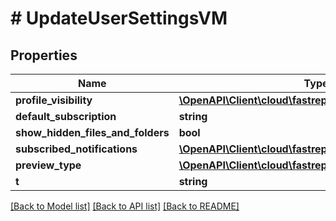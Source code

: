 # # UpdateUserSettingsVM

## Properties

Name | Type | Description | Notes
------------ | ------------- | ------------- | -------------
**profile_visibility** | [**\OpenAPI\Client\cloud\fastreport\model\ProfileVisibility**](ProfileVisibility.md) |  | [optional]
**default_subscription** | **string** |  | [optional]
**show_hidden_files_and_folders** | **bool** |  | [optional]
**subscribed_notifications** | [**\OpenAPI\Client\cloud\fastreport\model\AuditType[]**](AuditType.md) |  | [optional]
**preview_type** | [**\OpenAPI\Client\cloud\fastreport\model\PreviewType**](PreviewType.md) |  | [optional]
**t** | **string** |  |

[[Back to Model list]](../../README.md#models) [[Back to API list]](../../README.md#endpoints) [[Back to README]](../../README.md)
